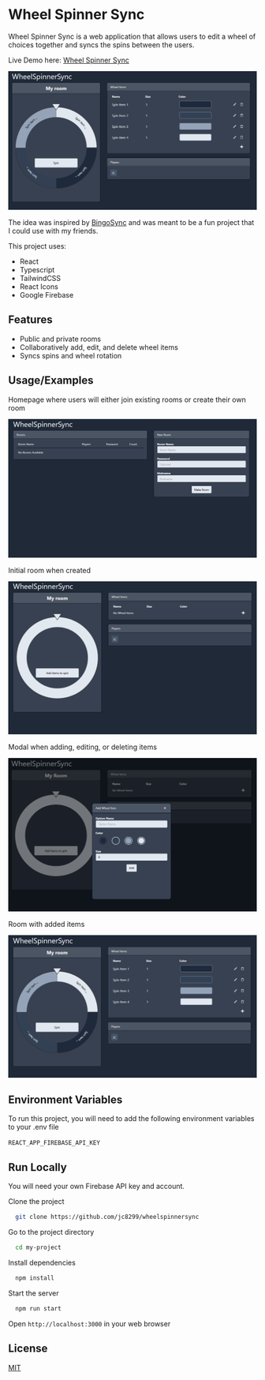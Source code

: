 # Wheel Spinner Sync

Wheel Spinner Sync is a web application that allows users to edit a wheel of choices together and syncs the spins between the users.

Live Demo here: [Wheel Spinner Sync](https://jc8299.github.io/wheelspinnersync/)

<p align="center">
  <img src="./public/images/wheelspin.gif" alt="Wheel Spinning">
</p>

The idea was inspired by [BingoSync](http://bingosync.com/) and was meant to be a fun project that I could use with my friends.

This project uses:

- React
- Typescript
- TailwindCSS
- React Icons
- Google Firebase

## Features

- Public and private rooms
- Collaboratively add, edit, and delete wheel items
- Syncs spins and wheel rotation

## Usage/Examples

Homepage where users will either join existing rooms or create their own room

<p align="center">
  <img src="./public/images/homepage.png" alt="Home Page">
</p>

Initial room when created

<p align="center">
  <img src="./public/images/room.png" alt="Room Page">
</p>

Modal when adding, editing, or deleting items

<p align="center">
  <img src="./public/images/additem.png" alt="Adding Items">
</p>

Room with added items

<p align="center">
  <img src="./public/images/roomwheel.png" alt="Room Wheel">
</p>

## Environment Variables

To run this project, you will need to add the following environment variables to your .env file

`REACT_APP_FIREBASE_API_KEY`

## Run Locally

You will need your own Firebase API key and account.

Clone the project

```bash
  git clone https://github.com/jc8299/wheelspinnersync
```

Go to the project directory

```bash
  cd my-project
```

Install dependencies

```bash
  npm install
```

Start the server

```bash
  npm run start
```

Open `http://localhost:3000` in your web browser

## License

[MIT](https://choosealicense.com/licenses/mit/)
